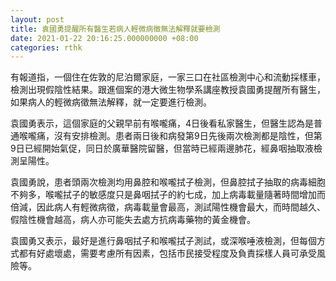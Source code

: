 ```yaml
---
layout: post
title: 袁國勇提醒所有醫生若病人輕微病徵無法解釋就要檢測
date: 2021-01-22 20:16:25.000000000 +08:00
categories: rthk
---
```


有報道指，一個住在佐敦的尼泊爾家庭，一家三口在社區檢測中心和流動採樣車，檢測出現假陰性結果。跟進個案的港大微生物學系講座教授袁國勇提醒所有醫生，如果病人的輕微病徵無法解釋，就一定要進行檢測。

袁國勇表示，這個家庭的父親早前有喉嚨痛，4日後看私家醫生，但醫生認為是普通喉嚨痛，沒有安排檢測。患者兩日後和病發第9日先後兩次檢測都是陰性，但第9日已經開始氣促，同日於廣華醫院留醫，但當時已經兩邊肺花，經鼻咽抽取液檢測呈陽性。

袁國勇說，患者頭兩次檢測均用鼻腔和喉嚨拭子檢測，但鼻腔拭子抽取的病毒細胞不夠多，喉嚨拭子的敏感度只是鼻咽拭子的約七成，加上病毒載量隨著時間增加而倍減，因此病人有輕微病徵，病毒載量會最高，測試陽性機會最大，而時間越久、假陰性機會越高，病人亦可能失去處方抗病毒藥物的黃金機會。

袁國勇又表示，最好是進行鼻咽拭子和喉嚨拭子測試，或深喉唾液檢測，但每個方式都有好處壞處，需要考慮所有因素，包括市民接受程度及負責採樣人員可承受風險等。
